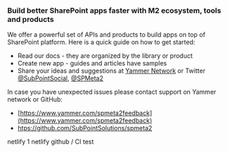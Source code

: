 ### Build better SharePoint apps faster with M2 ecosystem, tools and products

We offer a powerful set of APIs and products to build apps on top of SharePoint platform. Here is a quick guide on how to get started:

* Read our docs - they are organized by the library or product
* Create new app - guides and articles have samples
* Share your ideas and suggestions at [Yammer Network](https://www.yammer.com/spmeta2feedback) or Twitter [@SubPointSocial](https://twitter.com/subpointsocial), [@SPMeta2](https://twitter.com/spmeta2)

In case you have unexpected issues please contact support on Yammer network or GitHub:

* [https://www.yammer.com/spmeta2feedback](https://www.yammer.com/spmeta2feedback)
* [htps://github.com/SubPointSolutions/spmeta2](https://github.com/SubPointSolutions/spmeta2)

netlify 1
netlify github / CI test